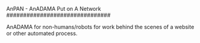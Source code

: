 AnPAN - AnADAMA Put on A Network
###############################

AnADAMA for non-humans/robots for work behind the scenes of a website or other automated process.